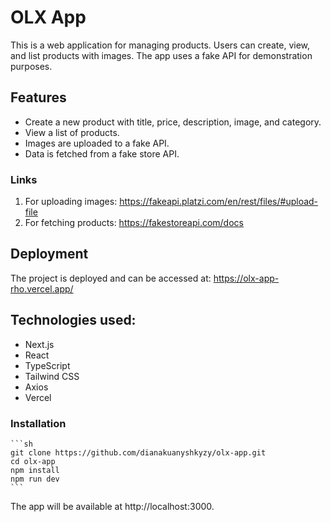 # OLX App
This is a web application for managing products. Users can create, view, and list products with images. The app uses a fake API for demonstration purposes.

## Features
- Create a new product with title, price, description, image, and category.
- View a list of products.
- Images are uploaded to a fake API.
- Data is fetched from a fake store API.

### Links
1. For uploading images: https://fakeapi.platzi.com/en/rest/files/#upload-file
3. For fetching products: https://fakestoreapi.com/docs

## Deployment
The project is deployed and can be accessed at: https://olx-app-rho.vercel.app/

## Technologies used: 
- Next.js
- React
- TypeScript
- Tailwind CSS
- Axios
- Vercel

### Installation

    ```sh
    git clone https://github.com/dianakuanyshkyzy/olx-app.git
    cd olx-app
    npm install
    npm run dev
    ```
The app will be available at http://localhost:3000.
